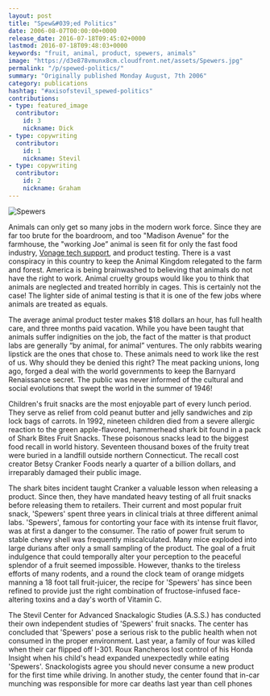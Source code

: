```yaml
---
layout: post
title: "Spew&#039;ed Politics"
date: 2006-08-07T00:00:00+0000
release_date: 2016-07-18T09:45:02+0000
lastmod: 2016-07-18T09:48:03+0000
keywords: "fruit, animal, product, spewers, animals"
image: "https://d3e878vmunx8cm.cloudfront.net/assets/Spewers.jpg"
permalink: "/p/spewed-politics/"
summary: "Originally published Monday August, 7th 2006"
category: publications
hashtag: "#axisofstevil_spewed-politics"
contributions:
- type: featured_image
  contributor:
    id: 3
    nickname: Dick
- type: copywriting
  contributor:
    id: 1
    nickname: Stevil
- type: copywriting
  contributor:
    id: 2
    nickname: Graham
---
```


[Id_1]: https://d3e878vmunx8cm.cloudfront.net/assets/Spewers.jpg "Spewers"
![Spewers][Id_1]

Animals can only get so many jobs in the modern work force. Since they are far too brute for the boardroom, and too "Madison Avenue" for the farmhouse, the "working Joe” animal is seen fit for only the fast food industry, [Vonage tech support](https://d3e878vmunx8cm.cloudfront.net/assets/vonage.gif " Vonage tech support"), and product testing. There is a vast conspiracy in this country to keep the Animal Kingdom relegated to the farm and forest. America is being brainwashed to believing that animals do not have the right to work. Animal cruelty groups would like you to think that animals are neglected and treated horribly in cages. This is certainly not the case! The lighter side of animal testing is that it is one of the few jobs where animals are treated as equals.

The average animal product tester makes $18 dollars an hour, has full health care, and three months paid vacation. While you have been taught that animals suffer indignities on the job, the fact of the matter is that product labs are generally “by animal, for animal” ventures. The only rabbits wearing lipstick are the ones that chose to. These animals need to work like the rest of us. Why should they be denied this right? The meat packing unions, long ago, forged a deal with the world governments to keep the Barnyard Renaissance secret. The public was never informed of the cultural and social evolutions that swept the world in the summer of 1946!

Children's fruit snacks are the most enjoyable part of every lunch period. They serve as relief from cold peanut butter and jelly sandwiches and zip lock bags of carrots. In 1992, nineteen children died from a severe allergic reaction to the green apple-flavored, hammerhead shark bit found in a pack of Shark Bites Fruit Snacks. These poisonous snacks lead to the biggest food recall in world history. Seventeen thousand boxes of the fruity treat were buried in a landfill outside northern Connecticut. The recall cost creator Betsy Cranker Foods nearly a quarter of a billion dollars, and irreparably damaged their public image.

The shark bites incident taught Cranker a valuable lesson when releasing a product. Since then, they have mandated heavy testing of all fruit snacks before releasing them to retailers. Their current and most popular fruit snack, 'Spewers' spent three years in clinical trials at three different animal labs. 'Spewers', famous for contorting your face with its intense fruit flavor, was at first a danger to the consumer. The ratio of power fruit serum to stable chewy shell was frequently miscalculated. Many mice exploded into large durians after only a small sampling of the product. The goal of a fruit indulgence that could temporally alter your perception to the peaceful splendor of a fruit seemed impossible. However, thanks to the tireless efforts of many rodents, and a round the clock team of orange midgets manning a 18 foot tall fruit-juicer, the recipe for 'Spewers' has since been refined to provide just the right combination of fructose-infused face-altering toxins and a day's worth of Vitamin C.

The Stevil Center for Advanced Snackalogic Studies (A.S.S.) has conducted their own independent studies of 'Spewers' fruit snacks. The center has concluded that 'Spewers' pose a serious risk to the public health when not consumed in the proper environment. Last year, a family of four was killed when their car flipped off I-301. Roux Rancheros lost control of his Honda Insight when his child's head expanded unexpectedly while eating 'Spewers'. Snackologists agree you should never consume a new product for the first time while driving. In another study, the center found that in-car munching was responsible for more car deaths last year than cell phones

